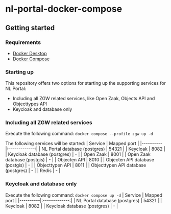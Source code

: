 # nl-portal-docker-compose
## Getting started
### Requirements
- [Docker Desktop](https://docs.docker.com/desktop/install/)
- [Docker Compose](https://docs.docker.com/compose/install/)

### Starting up
This repository offers two options for starting up the supporting services for NL Portal:
- Including all ZGW related services, like Open Zaak, Objects API and Objecttypes API
- Keycloak and database only

### Including all ZGW related services
Execute the following command: `docker compose --profile zgw up -d`

The following services will be started:
| Service   |      Mapped port      |
|----------|:-------------:|
| NL Portal database (postgres) |  54321         |
| Keycloak |  8082         |
| Keycloak database (postgres) |    -   |
| Open Zaak | 8001 |
| Open Zaak database (postgis) | - |
| Objecten API | 8010 |
| Objecten API database (postgis) | - |
| Objecttypen API | 8011 |
| Objecttypen API database (postgres) | - |
| Redis | - |

### Keycloak and database only
Execute the following command: `docker compose up -d`
| Service   |      Mapped port      |
|----------|:-------------:|
| NL Portal database (postgres) |  54321         |
| Keycloak |  8082         |
| Keycloak database (postgres) |    -   |
